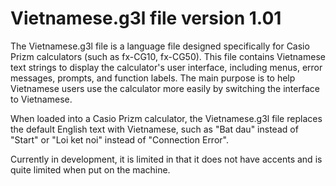 # Vietnamese.g3l file version 1.01

The Vietnamese.g3l file is a language file designed specifically for Casio Prizm calculators (such as fx-CG10, fx-CG50). This file contains Vietnamese text strings to display the calculator's user interface, including menus, error messages, prompts, and function labels. The main purpose is to help Vietnamese users use the calculator more easily by switching the interface to Vietnamese.

When loaded into a Casio Prizm calculator, the Vietnamese.g3l file replaces the default English text with Vietnamese, such as "Bat dau" instead of "Start" or "Loi ket noi" instead of "Connection Error".

Currently in development, it is limited in that it does not have accents and is quite limited when put on the machine.
